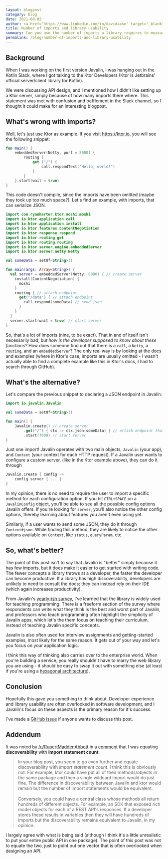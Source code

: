 ```yaml
---
layout: blogpost
category: blog
date: 2021-08-02
author: <a href="https://www.linkedin.com/in/davidaase" target="_blank">David Åse</a>
title: Number of imports and library usability
summary: Can you use the number of imports a library requires to measure its usability?
permalink: /blog/number-of-imports-and-library-usability
---
```


## Background
When I was working on the first version Javalin, I was hanging out in the Kotlin Slack,
where I got talking to the Ktor Developers
(Ktor is Jetbrains' official server/client library for Kotlin).

We were discussing API design, and I mentioned how I didn't like setting up a Ktor server, simply
because of how many imports there where. This statement was met with confusion and bafflement in
the Slack channel, so I thought it could make for an interesting blogpost.

## What's wrong with imports?
Well, let's just use Ktor as example. If you visit https://ktor.io,
you will see the following snippet:

```kotlin
fun main() {
	embeddedServer(Netty, port = 8000) {
		routing {
			get ("/") {
				call.respondText("Hello, world!")
			}
		}
	}.start(wait = true)
}
```

This code doesn't compile, since the imports have been omitted (maybe they took up too much space?).
Let's find an example, with imports, that can serialize JSON.

```kotlin
import com.ryanharter.ktor.moshi.moshi
import io.ktor.application.call
import io.ktor.application.install
import io.ktor.features.ContentNegotiation
import io.ktor.response.respond
import io.ktor.routing.get
import io.ktor.routing.routing
import io.ktor.server.engine.embeddedServer
import io.ktor.server.netty.Netty

val someData = setOf<String>()

fun main(args: Array<String>) {
  val server = embeddedServer(Netty, 8080) { // create server
    install(ContentNegotiation) {
      moshi
    }
    routing { // attach endpoint
      get("/data") { // attach endpoint
        call.respond(someData) // send json
      }
    }
  }
  server.start(wait = true) // start server
}
```

So, that's a lot of imports (nine, to be exact). That in and of itself isn't necessarily bad,
*but how is the developer supposed to know about these functions?*
How does someone find out that there is a `call`, a `Netty`, a `routing`, and an `embeddedServer`?
The only real way is by looking at the docs and examples
(where in Ktor's case, imports are usually omitted - I wasn't actually able to find a
complete example like this in Ktor's docs, I had to search through GitHub).

## What's the alternative?
Let's compare the previous snippet to declaring a JSON endpoint in Javalin:

```kotlin
import io.javalin.Javalin

val someData = setOf<String>()

fun main() {
    Javalin.create() // create server
        .get("/") { ctx -> ctx.json(someData) } // attach endpoint that serves json
        .start(7000) // start server
}
```

Just one import! Javalin operates with two main objects, `Javalin` (your app), and
`Context` (your context for each HTTP request).
If a Javalin user wants to configure a custom server,
(like in the Ktor example above), they can do it through

```kotlin
Javalin.create { config ->
    config.server { ... }
}
```

In my opinion, there is no need to require the user to import a specific
method for each configuration option. If you hit `CTRL+SPACE` on a `JavalinConfig`
object, you'll be able to see all the possible config options Javalin offers.
If you're looking for `server`, you'll also notice the other config options,
thereby learning about features you aren't even using yet.

Similarly, if a user wants to send some JSON, they do it through `Context#json`.
While finding this method, they are likely to notice the other options available
on `Context`, like `status`, `queryParam`, etc.

## So, what's better?
The point of this post isn't to say that Javalin is "better" simply because
it has few imports, but it does make it easier to get started with writing code.
The fewer concepts a library throws at a developer, the faster the developer can become productive.
If a library has high discoverability, developers are unlikely to need to consult the docs;
they can instead rely on their IDE (which again increases productivity).

From Javalin's [yearly-ish survey](https://javalin.io/blog/javalin-user-survey-2020), I've learned
that the library is widely used for teaching programming. There is a freeform section of the
survey where respondents can write what they think is the best and worst part of Javalin,
and professors who teach programming often highlight the simplicity of Javalin apps, which
let's the them focus on teaching their curriculum, instead of teaching Javalin specific concepts.

Javalin is also often used for interview assignments and getting-started examples, most
likely for the same reason. It gets out of your way and let's you focus on your
application logic.

I think this way of thinking also carries over to the enterprise world. When you're building
a service, you really shouldn't have to marry the web library you are using - it
should be easy to swap it out with something else (at least if you're using a
[hexagonal architecture](https://en.wikipedia.org/wiki/Hexagonal_architecture_(software))).

## Conclusion
Hopefully this gave you something to think about. Developer experience and library usability
are often overlooked in software development, and I Javalin's focus on these
aspects is the primary reason for it's success.

I've made a [GitHub issue](https://github.com/javalin/javalin.github.io/issues/109)
if anyone wants to discuss this post.

## Addendum
It was noted by [/u/RupertMaddenAbbott](https://www.reddit.com/user/RupertMaddenAbbott) in a
[comment](https://www.reddit.com/r/java/comments/owhy66/number_of_imports_and_library_usability/h7j114o/)
that I was equating **discoverability** with **import statement count**.

<blockquote>
In your blog post, you seem to go even further and equate discoverability with <em>import statement count</em>.
I think this is obviously not. For example, ktor could have put all of their methods/objects in the same
package and then a single wildcard import would do just fine. The difference in discoverability between
Javalin and ktor would remain but the number of import statements would be equivalent.
<br><br>
Conversely, you could have a central class whose methods all return hundreds of different objects.
For example, an SDK that exposed rich model objects for each of a REST API's responses.
If a developer stores these results in variables then they will have hundreds of imports
but the discoverability remains equivalent to Javalin, in my opinion.
</blockquote>

I largely agree with what is being said (although I think it's a little unrealistic to put your
entire public API in one package). The point of this post was not to equate the two,
just to point out one vector that is often overlooked when designing an API.
